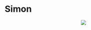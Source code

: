 # Simon

<p align = center>
<img src = "https://upload.wikimedia.org/wikipedia/commons/c/cd/Simon_Electronic_Game.jpg">
<p>

